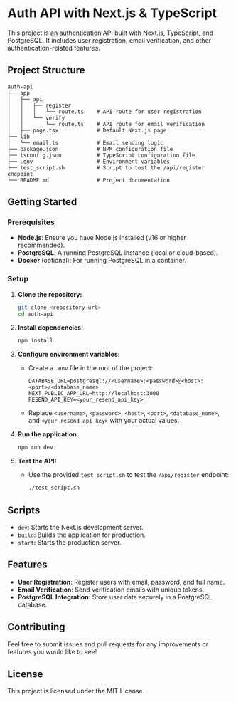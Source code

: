 # Auth API with Next.js & TypeScript

This project is an authentication API built with Next.js, TypeScript, and PostgreSQL. It includes user registration, email verification, and other authentication-related features.

## Project Structure

```
auth-api
├── app
│   ├── api
│   │   ├── register
│   │   │   └── route.ts    # API route for user registration
│   │   └── verify
│   │       └── route.ts    # API route for email verification
│   ├── page.tsx            # Default Next.js page
├── lib
│   └── email.ts            # Email sending logic
├── package.json            # NPM configuration file
├── tsconfig.json           # TypeScript configuration file
├── .env                    # Environment variables
├── test_script.sh          # Script to test the /api/register endpoint
└── README.md               # Project documentation
```

## Getting Started

### Prerequisites

- **Node.js**: Ensure you have Node.js installed (v16 or higher recommended).
- **PostgreSQL**: A running PostgreSQL instance (local or cloud-based).
- **Docker** (optional): For running PostgreSQL in a container.

### Setup

1. **Clone the repository:**
   ```bash
   git clone <repository-url>
   cd auth-api
   ```

2. **Install dependencies:**
   ```bash
   npm install
   ```

3. **Configure environment variables:**
   - Create a `.env` file in the root of the project:
     ```env
     DATABASE_URL=postgresql://<username>:<password>@<host>:<port>/<database_name>
     NEXT_PUBLIC_APP_URL=http://localhost:3000
     RESEND_API_KEY=<your_resend_api_key>
     ```
   - Replace `<username>`, `<password>`, `<host>`, `<port>`, `<database_name>`, and `<your_resend_api_key>` with your actual values.

4. **Run the application:**
   ```bash
   npm run dev
   ```

5. **Test the API:**
   - Use the provided `test_script.sh` to test the `/api/register` endpoint:
     ```bash
     ./test_script.sh
     ```

## Scripts

- `dev`: Starts the Next.js development server.
- `build`: Builds the application for production.
- `start`: Starts the production server.

## Features

- **User Registration**: Register users with email, password, and full name.
- **Email Verification**: Send verification emails with unique tokens.
- **PostgreSQL Integration**: Store user data securely in a PostgreSQL database.

## Contributing

Feel free to submit issues and pull requests for any improvements or features you would like to see!

## License

This project is licensed under the MIT License.